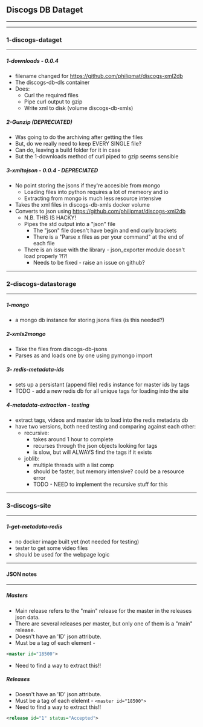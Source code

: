 ## Discogs DB Dataget
------------------------------------------------------------------------
------------------------------------------------------------------------
### 1-discogs-dataget
------------------------------------------------------------------------

##### 1-downloads  - 0.0.4

- filename changed for https://github.com/philipmat/discogs-xml2db
- The discogs-db-dls container
- Does:
  - Curl the required files
  - Pipe curl output to gzip
  - Write xml to disk (volume discogs-db-xmls)

##### 2-Gunzip (DEPRECIATED)

- Was going to do the archiving after getting the files
- But, do we really need to keep EVERY SINGLE file?
- Can do, leaving a build folder for it in case
- But the 1-downloads method of curl piped to gzip seems sensible

##### 3-xmltojson - 0.0.4 - DEPRECIATED

- No point storing the jsons if they're accesible from mongo
  - Loading files into python requires a lot of memeory and io
  - Extracting from mongo is much less resource intensive
- Takes the xml files in discogs-db-xmls docker volume
- Converts to json using https://github.com/philipmat/discogs-xml2db
  - N.B. THIS IS HACKY!
  - Pipes the std output into a "json" file
    - The "json" file doesn't have begin and end curly brackets
    - There is a "Parse x files as per your command" at the end of each file
  - There is an issue with the library - json\_exporter module doesn't load properly ?!?!
    - Needs to be fixed - raise an issue on github?
  

------------------------------------------------------------------------
### 2-discogs-datastorage
------------------------------------------------------------------------

##### 1-mongo

- a mongo db instance for storing jsons files (is this needed?)

##### 2-xmls2mongo

- Take the files from discogs-db-jsons
- Parses as and loads one by one using pymongo import

##### 3- redis-metadata-ids

- sets up a persistant (append file) redis instance for master ids by tags
- TODO - add a new redis db for all unique tags for loading into the site

##### 4-metadata-extraction - testing

- extract tags, videos and master ids to load into the redis metadata db
- have two versions, both need testing and comparing against each other:
  - recursive:
    - takes around 1 hour to complete
    - recurses through the json objects looking for tags
    - is slow, but will ALWAYS find the tags if it exists
  - joblib:
    - multiple threads with a list comp
    - should be faster, but memory intensive? could be a resource error
    - TODO - NEED to implement the recursive stuff for this

------------------------------------------------------------------------
### 3-discogs-site
------------------------------------------------------------------------


##### 1-get-metadata-redis

- no docker image built yet (not needed for testing)
- tester to get some video files
- should be used for the webpage logic

------------------------------------------------------------------------
#### JSON notes
------------------------------------------------------------------------

##### Masters
- Main release refers to the "main" release for the master in the releases json data.
- There are several releases per master, but only one of them is a "main" release.
- Doesn't have an 'ID' json attribute.
- Must be a tag of each element - 
```xml
<master id="18500">
```
- Need to find a way to extract this!!

##### Releases
- Doesn't have an 'ID' json attribute.
- Must be a tag of each elelemt - ```<master id="18500">```
- Need to find a way to extract this!!
```xml
<release id="1" status="Accepted">
```